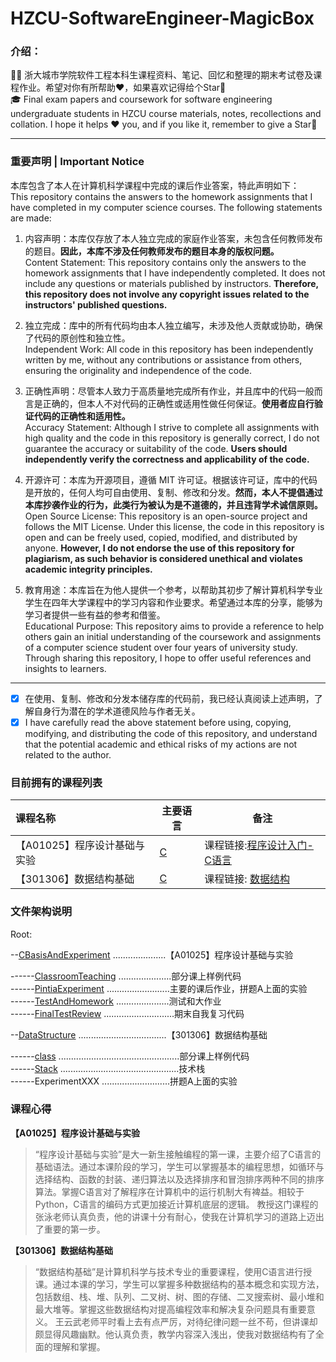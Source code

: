 # HZCU-SoftwareEngineer-MagicBox

### 介绍：

👨‍🎓 浙大城市学院软件工程本科生课程资料、笔记、回忆和整理的期末考试卷及课程作业。希望对你有所帮助❤️，如果喜欢记得给个Star🌟    
🎓 Final exam papers and coursework for software engineering undergraduate students in HZCU course materials, notes, recollections and collation. I hope it helps ❤️ you, and if you like it, remember to give a Star🌟  

---

### 重要声明 | Important Notice

本库包含了本人在计算机科学课程中完成的课后作业答案，特此声明如下：  
This repository contains the answers to the homework assignments that I have completed in my computer science courses. The following statements are made:  

1. 内容声明：本库仅存放了本人独立完成的家庭作业答案，未包含任何教师发布的题目。**因此，本库不涉及任何教师发布的题目本身的版权问题。**  
Content Statement: This repository contains only the answers to the homework assignments that I have independently completed. It does not include any questions or materials published by instructors. **Therefore, this repository does not involve any copyright issues related to the instructors' published questions.**  

2. 独立完成：库中的所有代码均由本人独立编写，未涉及他人贡献或协助，确保了代码的原创性和独立性。  
Independent Work: All code in this repository has been independently written by me, without any contributions or assistance from others, ensuring the originality and independence of the code.  

3. 正确性声明：尽管本人致力于高质量地完成所有作业，并且库中的代码一般而言是正确的，但本人不对代码的正确性或适用性做任何保证。**使用者应自行验证代码的正确性和适用性。**  
Accuracy Statement: Although I strive to complete all assignments with high quality and the code in this repository is generally correct, I do not guarantee the accuracy or suitability of the code. **Users should independently verify the correctness and applicability of the code.**  

4. 开源许可：本库为开源项目，遵循 MIT 许可证。根据该许可证，库中的代码是开放的，任何人均可自由使用、复制、修改和分发。**然而，本人不提倡通过本库抄袭作业的行为，此类行为被认为是不道德的，并且违背学术诚信原则。**  
Open Source License: This repository is an open-source project and follows the MIT License. Under this license, the code in this repository is open and can be freely used, copied, modified, and distributed by anyone. **However, I do not endorse the use of this repository for plagiarism, as such behavior is considered unethical and violates academic integrity principles.**  

5. 教育用途：本库旨在为他人提供一个参考，以帮助其初步了解计算机科学专业学生在四年大学课程中的学习内容和作业要求。希望通过本库的分享，能够为学习者提供一些有益的参考和借鉴。  
Educational Purpose: This repository aims to provide a reference to help others gain an initial understanding of the coursework and assignments of a computer science student over four years of university study. Through sharing this repository, I hope to offer useful references and insights to learners.  

---
- [x] 在使用、复制、修改和分发本储存库的代码前，我已经认真阅读上述声明，了解自身行为潜在的学术道德风险与作者无关。  
- [x] I have carefully read the above statement before using, copying, modifying, and distributing the code of this repository, and understand that the potential academic and ethical risks of my actions are not related to the author.

### 目前拥有的课程列表

| 课程名称                     | 主要语言                  | 备注                                                                                                                                                            |
| :--------------------------- | ------------------------- | --------------------------------------------------------------------------------------------------------------------------------------------------------------- |
| 【A01025】程序设计基础与实验 | [C](https://gcc.gnu.org/) | 课程链接:[程序设计入门-C语言](https://www.icourse163.org/course/ZJU-199001) |
| 【301306】数据结构基础       | [C](https://gcc.gnu.org/) | 课程链接: [数据结构](https://www.icourse163.org/course/ZJU-93001) |

### 文件架构说明

Root:

--[CBasisAndExperiment](./CBasisAndExperiment/) .....................【A01025】程序设计基础与实验  

------[ClassroomTeaching](./CBasisAndExperiment/ClassroomTeaching/) .....................部分课上样例代码  
------[PintiaExperiment](./CBasisAndExperiment/PintiaExperiment/) .........................主要的课后作业，拼题A上面的实验  
------[TestAndHomework](./CBasisAndExperiment/TestAndHomework/) .....................测试和大作业  
------[FinalTestReview](./CBasisAndExperiment/FinalTestReview/) ............................期末自我复习代码  

--[DataStructure](./DataStructure/) ...................................【301306】数据结构基础  

------[class](./DataStructure/class/) ................................................部分课上样例代码  
------[Stack](./DataStructure/Stack/) ...............................................技术栈  
------ExperimentXXX ...........................拼题A上面的实验    


### 课程心得

**【A01025】程序设计基础与实验**

> “程序设计基础与实验”是大一新生接触编程的第一课，主要介绍了C语言的基础语法。通过本课阶段的学习，学生可以掌握基本的编程思想，如循环与选择结构、函数的封装、递归算法以及选择排序和冒泡排序两种不同的排序算法。掌握C语言对了解程序在计算机中的运行机制大有裨益。相较于Python，C语言的编码方式更加接近计算机底层的逻辑。
> 教授这门课程的张泳老师认真负责，他的讲课十分有耐心，使我在计算机学习的道路上迈出了重要的第一步。

**【301306】数据结构基础**

> “数据结构基础”是计算机科学与技术专业的重要课程，使用C语言进行授课。通过本课的学习，学生可以掌握多种数据结构的基本概念和实现方法，包括数组、栈、堆、队列、二叉树、树、图的存储、二叉搜索树、最小堆和最大堆等。掌握这些数据结构对提高编程效率和解决复杂问题具有重要意义。
> 王云武老师平时看上去有点严厉，对待纪律问题一丝不苟，但讲课却颇显得风趣幽默。他认真负责，教学内容深入浅出，使我对数据结构有了全面的理解和掌握。
